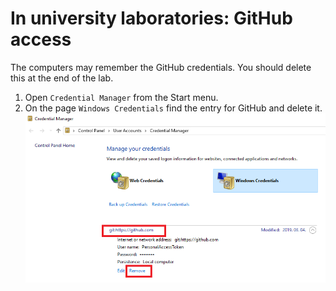 ﻿# In university laboratories: GitHub access

The computers may remember the GitHub credentials. You should delete this at the end of the lab.

1. Open `Credential Manager` from the Start menu.
1. On the page `Windows Credentials` find the entry for GitHub and delete it.
   ![Delete GitHub credential](images/git-credential-remove.png)